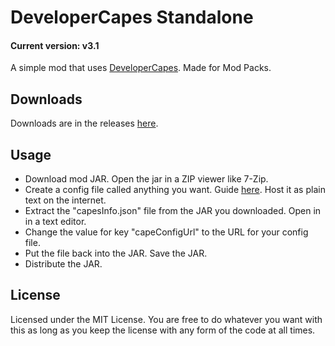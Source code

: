 DeveloperCapes Standalone
========================

#### Current version: v3.1

A simple mod that uses [DeveloperCapes](https://github.com/jadar/DeveloperCapes). Made for Mod Packs.

Downloads
---
Downloads are in the releases [here](https://github.com/jadar/DeveloperCapesStandalone/releases).

Usage
---
* Download mod JAR. Open the jar in a ZIP viewer like 7-Zip.
* Create a config file called anything you want. Guide [here](https://github.com/jadar/DeveloperCapes#usage). Host it as plain text on the internet.
* Extract the "capesInfo.json" file from the JAR you downloaded. Open in in a text editor.
* Change the value for key "capeConfigUrl" to the URL for your config file.
* Put the file back into the JAR. Save the JAR.
* Distribute the JAR.

License
---
Licensed under the MIT License. You are free to do whatever you want with this as long as you keep the license with any form of the code at all times.
